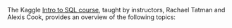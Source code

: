 The Kaggle [Intro to SQL course](https://www.kaggle.com/learn/intro-to-sql), taught by instructors, Rachael Tatman and Alexis Cook, provides an overview of the following topics:



